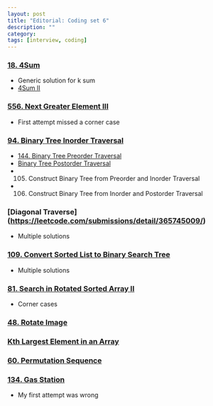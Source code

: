 ```yaml
---
layout: post
title: "Editorial: Coding set 6" 
description: ""
category: 
tags: [interview, coding]
---
```


### [18. 4Sum](https://leetcode.com/submissions/detail/364966018/)
* Generic solution for k sum
* [4Sum II](https://leetcode.com/submissions/detail/370742068/)

### [556. Next Greater Element III](https://leetcode.com/submissions/detail/364974760/)
* First attempt missed a corner case

### [94. Binary Tree Inorder Traversal](https://leetcode.com/submissions/detail/365724918/)
* [144. Binary Tree Preorder Traversal](https://leetcode.com/submissions/detail/365598341/)
* [Binary Tree Postorder Traversal](https://leetcode.com/submissions/detail/365731797/)
* 105. Construct Binary Tree from Preorder and Inorder Traversal
* 106. Construct Binary Tree from Inorder and Postorder Traversal

### [Diagonal Traverse] (https://leetcode.com/submissions/detail/365745009/)
* Multiple solutions

### [109. Convert Sorted List to Binary Search Tree](https://leetcode.com/submissions/detail/366271710/)
* Multiple solutions

### [81. Search in Rotated Sorted Array II](https://leetcode.com/submissions/detail/366287178/)
* Corner cases

### [48. Rotate Image](https://leetcode.com/submissions/detail/366702111/)

### [Kth Largest Element in an Array](https://leetcode.com/submissions/detail/366768342/)

### [60. Permutation Sequence](https://leetcode.com/submissions/detail/367224943/)

### [134. Gas Station](https://leetcode.com/submissions/detail/367615839/)
* My first attempt was wrong

